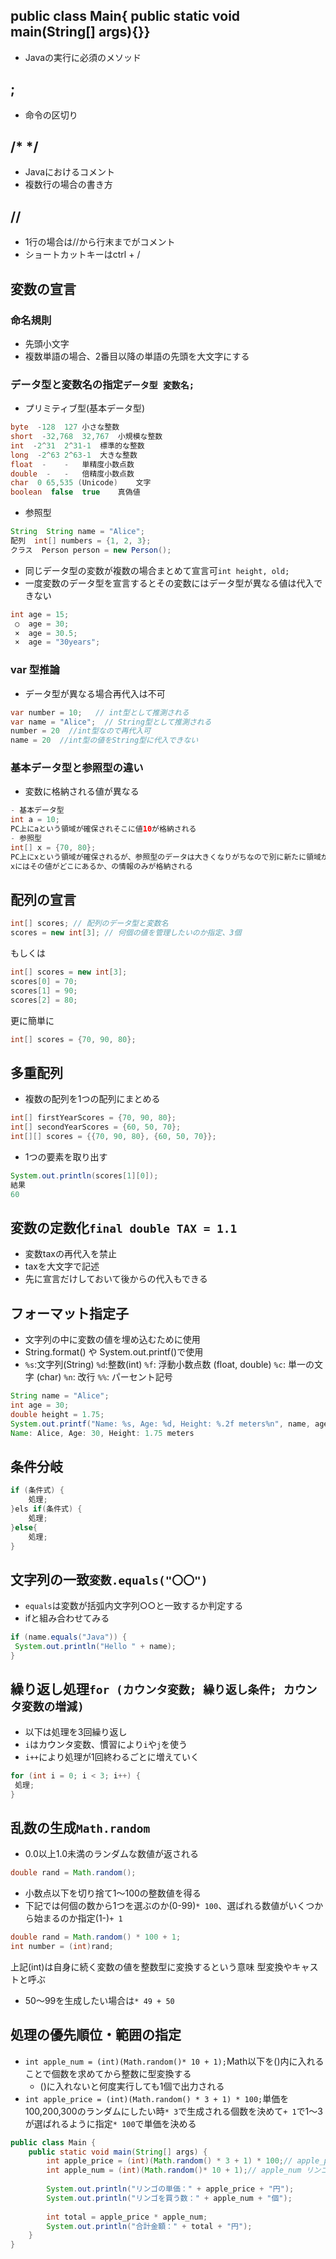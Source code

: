 ## public class Main{ public static void main(String[] args){}}
- Javaの実行に必須のメソッド
## ;
- 命令の区切り
## /*  */
- Javaにおけるコメント
- 複数行の場合の書き方
## //
- 1行の場合は//から行末までがコメント
- ショートカットキーはctrl + /
## 変数の宣言
### 命名規則
- 先頭小文字
- 複数単語の場合、2番目以降の単語の先頭を大文字にする
### データ型と変数名の指定```データ型 変数名;```
- プリミティブ型(基本データ型)
```java
byte  -128	127	小さな整数
short  -32,768	32,767	小規模な整数
int  -2^31	2^31-1	標準的な整数
long  -2^63	2^63-1	大きな整数
float  -	-	単精度小数点数
double  -	-	倍精度小数点数
char  0	65,535 (Unicode)	文字
boolean  false	true	真偽値
```
- 参照型
```java
String  String name = "Alice";
配列  int[] numbers = {1, 2, 3};
クラス  Person person = new Person();
```
- 同じデータ型の変数が複数の場合まとめて宣言可```int height, old;```
- 一度変数のデータ型を宣言するとその変数にはデータ型が異なる値は代入できない
```java
int age = 15;
 ○  age = 30;
 ×  age = 30.5;
 ×  age = "30years";
```
### var 型推論
- データ型が異なる場合再代入は不可
```java
var number = 10;   // int型として推測される
var name = "Alice";  // String型として推測される
number = 20  //int型なので再代入可
name = 20  //int型の値をString型に代入できない
```
### 基本データ型と参照型の違い
- 変数に格納される値が異なる
```java
- 基本データ型
int a = 10;
PC上にaという領域が確保されそこに値10が格納される
- 参照型
int[] x = {70, 80};
PC上にxという領域が確保されるが、参照型のデータは大きくなりがちなので別に新たに領域が確保され値はそちらに格納
xにはその値がどこにあるか、の情報のみが格納される
```
## 配列の宣言
```java
int[] scores; // 配列のデータ型と変数名
scores = new int[3]; // 何個の値を管理したいのか指定、3個
```
もしくは
```java
int[] scores = new int[3];
scores[0] = 70;
scores[1] = 90;
scores[2] = 80;
```
更に簡単に
```java
int[] scores = {70, 90, 80};
```
## 多重配列
- 複数の配列を1つの配列にまとめる
```java
int[] firstYearScores = {70, 90, 80};
int[] secondYearScores = {60, 50, 70};
int[][] scores = {{70, 90, 80}, {60, 50, 70}};
```
- 1つの要素を取り出す
```java
System.out.println(scores[1][0]);
結果
60
```
## 変数の定数化```final double TAX = 1.1```
- 変数taxの再代入を禁止
- taxを大文字で記述
- 先に宣言だけしておいて後からの代入もできる
## フォーマット指定子
- 文字列の中に変数の値を埋め込むために使用
- String.format() や System.out.printf()で使用
- ```%s```:文字列(String) ```%d```:整数(int) ```%f```: 浮動小数点数 (float, double) ```%c```: 単一の文字 (char) ```%n```: 改行 ```%%```: パーセント記号
```java
String name = "Alice";
int age = 30;
double height = 1.75;
System.out.printf("Name: %s, Age: %d, Height: %.2f meters%n", name, age, height);
Name: Alice, Age: 30, Height: 1.75 meters
```
## 条件分岐
```java
if (条件式) {
    処理;
}els if(条件式) {
    処理;
}else{
    処理;
}
```
## 文字列の一致```変数.equals("〇〇")```
- ```equals```は変数が括弧内文字列○○と一致するか判定する
- ifと組み合わせてみる
```java
if (name.equals("Java")) {
 System.out.println("Hello " + name);
}
```
## 繰り返し処理```for (カウンタ変数; 繰り返し条件; カウンタ変数の増減)```
- 以下は処理を3回繰り返し
- ```i```はカウンタ変数、慣習により```i```や```j```を使う
- ```i++```により処理が1回終わるごとに増えていく
```java
for (int i = 0; i < 3; i++) {
 処理;
}
```
## 乱数の生成```Math.random```
- 0.0以上1.0未満のランダムな数値が返される
```java
double rand = Math.random();
```
- 小数点以下を切り捨て1～100の整数値を得る
- 下記では何個の数から1つを選ぶのか(0-99)```* 100```、選ばれる数値がいくつから始まるのか指定(1-)```+ 1```
```java
double rand = Math.random() * 100 + 1;
int number = (int)rand;
```
上記(int)は自身に続く変数の値を整数型に変換するという意味
型変換やキャストと呼ぶ
- 50～99を生成したい場合は```* 49 + 50```
## 処理の優先順位・範囲の指定
- ```int apple_num = (int)(Math.random()* 10 + 1);```Math以下を()内に入れることで個数を求めてから整数に型変換する
  - ()に入れないと何度実行しても1個で出力される
- ```int apple_price = (int)(Math.random() * 3 + 1) * 100;```単価を100,200,300のランダムにしたい時```* 3```で生成される個数を決めて```+ 1```で1～3が選ばれるように指定```* 100```で単価を決める
```java
public class Main {
	public static void main(String[] args) {
		int apple_price = (int)(Math.random() * 3 + 1) * 100;// apple_price リンゴの単価
		int apple_num = (int)(Math.random()* 10 + 1);// apple_num リンゴを買う数
		
		System.out.println("リンゴの単価：" + apple_price + "円");
		System.out.println("リンゴを買う数：" + apple_num + "個");
		
		int total = apple_price * apple_num;
		System.out.println("合計金額：" + total + "円");
	}
}
```
